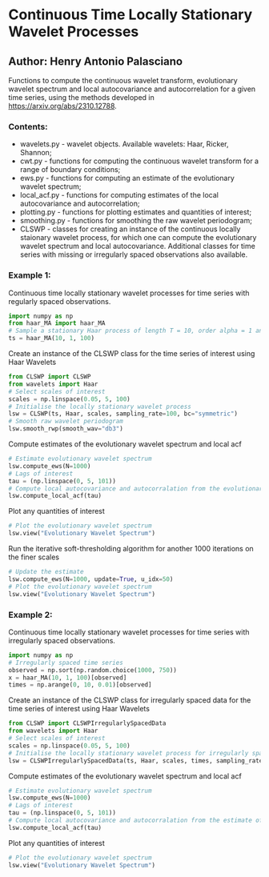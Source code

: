 # Continuous Time Locally Stationary Wavelet Processes
## Author: Henry Antonio Palasciano

Functions to compute the continuous wavelet transform, evolutionary wavelet spectrum and local autocovariance and autocorrelation for a given time series, using the methods developed in https://arxiv.org/abs/2310.12788.

### Contents:
* wavelets.py - wavelet objects. Available wavelets: Haar, Ricker, Shannon;
* cwt.py - functions for computing the continuous wavelet transform for a range of boundary conditions;
* ews.py - functions for computing an estimate of the evolutionary wavelet spectrum;
* local_acf.py - functions for computing estimates of the local autocovariance and autocorrelation;
* plotting.py - functions for plotting estimates and quantities of interest;
* smoothing.py - functions for smoothing the raw wavelet periodogram;
* CLSWP - classes for creating an instance of the continuous locally staionary wavelet process, for which one can compute the evolutionary wavelet spectrum and local autocovariance. Additional classes for time series with missing or irregularly spaced observations also available.

### Example 1:
Continuous time locally stationary wavelet processes for time series with regularly spaced observations.
```python
import numpy as np
from haar_MA import haar_MA
# Sample a stationary Haar process of length T = 10, order alpha = 1 and 1000 observations long
ts = haar_MA(10, 1, 100)
```
Create an instance of the CLSWP class for the time series of interest using Haar Wavelets
```python
from CLSWP import CLSWP
from wavelets import Haar
# Select scales of interest
scales = np.linspace(0.05, 5, 100)
# Initialise the locally stationary wavelet process
lsw = CLSWP(ts, Haar, scales, sampling_rate=100, bc="symmetric")
# Smooth raw wavelet periodogram
lsw.smooth_rwp(smooth_wav="db3")
```
Compute estimates of the evolutionary wavelet spectrum and local acf
```python
# Estimate evolutionary wavelet spectrum
lsw.compute_ews(N=1000)
# Lags of interest
tau = (np.linspace(0, 5, 101))
# Compute local autocovariance and autocorralation from the evolutionary wavelet spectrum
lsw.compute_local_acf(tau)
```
Plot any quantities of interest
```python
# Plot the evolutionary wavelet spectrum
lsw.view("Evolutionary Wavelet Spectrum")
```
Run the iterative soft-thresholding algorithm for another 1000 iterations on the finer scales
```python
# Update the estimate
lsw.compute_ews(N=1000, update=True, u_idx=50)
# Plot the evolutionary wavelet spectrum
lsw.view("Evolutionary Wavelet Spectrum")
```
### Example 2:
Continuous time locally stationary wavelet processes for time series with irregularly spaced observations.
```python
import numpy as np
# Irregularly spaced time series
observed = np.sort(np.random.choice(1000, 750))
x = haar_MA(10, 1, 100)[observed]
times = np.arange(0, 10, 0.01)[observed]
```
Create an instance of the CLSWP class for irregularly spaced data for the time series of interest using Haar Wavelets
```python
from CLSWP import CLSWPIrregularlySpacedData
from wavelets import Haar
# Select scales of interest
scales = np.linspace(0.05, 5, 100)
# Initialise the locally stationary wavelet process for irregularly spaced data.
lsw = CLSWPIrregularlySpacedData(ts, Haar, scales, times, sampling_rate=100, bc="symmetric", keep_all=False)
```
Compute estimates of the evolutionary wavelet spectrum and local acf
```python
# Estimate evolutionary wavelet spectrum
lsw.compute_ews(N=1000)
# Lags of interest
tau = (np.linspace(0, 5, 101))
# Compute local autocovariance and autocorralation from the estimate of the evolutionary wavelet spectrum
lsw.compute_local_acf(tau)
```
Plot any quantities of interest
```python
# Plot the evolutionary wavelet spectrum
lsw.view("Evolutionary Wavelet Spectrum")
```
